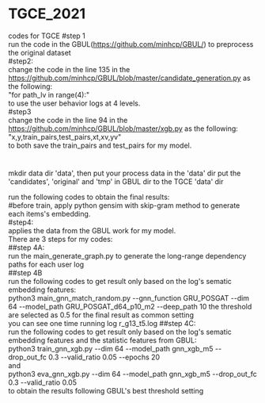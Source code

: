 # TGCE_2021
codes for TGCE
#step 1  
run the code in the GBUL(https://github.com/minhcp/GBUL/) to preprocess the original dataset  
#step2:  
change the code in the line 135 in the https://github.com/minhcp/GBUL/blob/master/candidate_generation.py as the following:  
"for path_lv in range(4):"  
to use the user behavior logs at 4 levels.  
#step3  
change the code in the line 94 in the https://github.com/minhcp/GBUL/blob/master/xgb.py as the following:  
"x,y,train_pairs,test_pairs,xt,xv,yv"  
to both save the train_pairs and test_pairs for my model.  

#  
mkdir data dir 'data', then put your process data in the 'data' dir 
put the 'candidates', 'original' and 'tmp' in GBUL dir to the TGCE 'data' dir  

run the following codes to obtain the final results:  
#before train, apply python gensim with skip-gram method to generate each items's embedding.  
#step4:  
applies the data from the GBUL work for my model.  
There are 3 steps for my codes:  
##step 4A:  
run the main_generate_graph.py to generate the long-range dependency paths for each user log  
##step 4B  
run the following codes to get result only based on the log's sematic embedding features:  
python3 main_gnn_match_random.py --gnn_function GRU_POSGAT --dim 64 --model_path GRU_POSGAT_d64_p10_m2 --deep_path 10
the threshold are selected as 0.5 for the final result as common setting  
you can see one time running log r_g13_t5.log 
##step 4C:  
run the following codes to get result only based on the log's sematic embedding features and the statistic features from GBUL:  
python3 train_gnn_xgb.py --dim 64 --model_path gnn_xgb_m5 --drop_out_fc 0.3 --valid_ratio 0.05 --epochs 20  
and  
python3 eva_gnn_xgb.py --dim 64 --model_path gnn_xgb_m5 --drop_out_fc 0.3 --valid_ratio 0.05  
to obtain the results following GBUL's best threshold setting  
 

